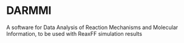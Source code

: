 # DARMMI
A software for Data Analysis of Reaction Mechanisms and Molecular Information, to be used with ReaxFF simulation results
